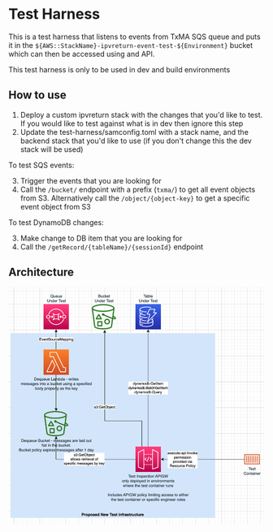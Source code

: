 # Test Harness

This is a test harness that listens to events from TxMA SQS queue and puts it in the `${AWS::StackName}-ipvreturn-event-test-${Environment}` bucket which can then be accessed using and API.

This test harness is only to be used in dev and build environments

## How to use
1. Deploy a custom ipvreturn stack with the changes that you'd like to test. If you would like to test against what is in dev then ignore this step
2. Update the test-harness/samconfig.toml with a stack name, and the backend stack that you'd like to use (if you don't change this the dev stack will be used)

To test SQS events:

3. Trigger the events that you are looking for 
4. Call the `/bucket/` endpoint with a prefix (`txma/`) to get all event objects from S3. Alternatively call the `/object/{object-key}` to get a specific event object from S3

To test DynamoDB changes:

3. Make change to DB item that you are looking for
4. Call the `/getRecord/{tableName}/{sessionId}` endpoint

## Architecture
![Architecture diagram](./docs/test-harness.png)
